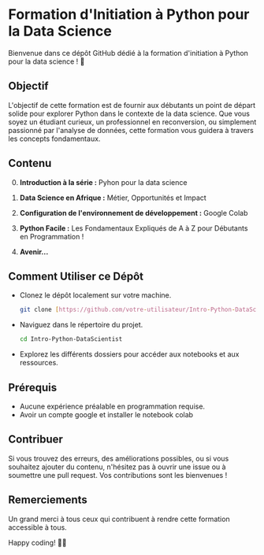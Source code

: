 # Formation d'Initiation à Python pour la Data Science

Bienvenue dans ce dépôt GitHub dédié à la formation d'initiation à Python pour la data science ! 🚀

## Objectif

L'objectif de cette formation est de fournir aux débutants un point de départ solide pour explorer Python dans le contexte de la data science. Que vous soyez un étudiant curieux, un professionnel en reconversion, ou simplement passionné par l'analyse de données, cette formation vous guidera à travers les concepts fondamentaux.

## Contenu

0. **Introduction à la série :** Pyhon pour la data science

1. **Data Science en Afrique :** Métier, Opportunités et Impact

2. **Configuration de l'environnement de développement :** Google Colab

3. **Python Facile :** Les Fondamentaux Expliqués de A à Z pour Débutants en Programmation !

4. **Avenir...**
   
## Comment Utiliser ce Dépôt

- Clonez le dépôt localement sur votre machine.
  
    ```bash
    git clone [https://github.com/votre-utilisateur/Intro-Python-DataScientis](https://github.com/houenagnon/Intro-Python-DataScientist).git
    ```

- Naviguez dans le répertoire du projet.

    ```bash
    cd Intro-Python-DataScientist
    ```

- Explorez les différents dossiers pour accéder aux notebooks et aux ressources.

## Prérequis

- Aucune expérience préalable en programmation requise.
- Avoir un compte google et installer le notebook colab

## Contribuer

Si vous trouvez des erreurs, des améliorations possibles, ou si vous souhaitez ajouter du contenu, n'hésitez pas à ouvrir une issue ou à soumettre une pull request. Vos contributions sont les bienvenues !

## Remerciements

Un grand merci à tous ceux qui contribuent à rendre cette formation accessible à tous.

Happy coding! 🐍✨
